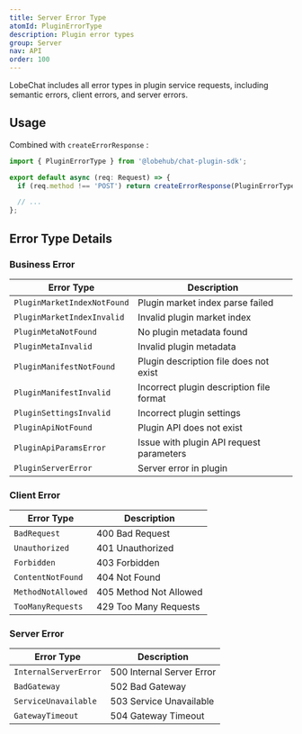 ```yaml
---
title: Server Error Type
atomId: PluginErrorType
description: Plugin error types
group: Server
nav: API
order: 100
---
```


LobeChat includes all error types in plugin service requests, including semantic errors, client errors, and server errors.

## Usage

Combined with `createErrorResponse` :

```ts
import { PluginErrorType } from '@lobehub/chat-plugin-sdk';

export default async (req: Request) => {
  if (req.method !== 'POST') return createErrorResponse(PluginErrorType.MethodNotAllowed);

  // ...
};
```

## Error Type Details

### Business Error

| Error Type                  | Description                              |
| --------------------------- | ---------------------------------------- |
| `PluginMarketIndexNotFound` | Plugin market index parse failed         |
| `PluginMarketIndexInvalid`  | Invalid plugin market index              |
| `PluginMetaNotFound`        | No plugin metadata found                 |
| `PluginMetaInvalid`         | Invalid plugin metadata                  |
| `PluginManifestNotFound`    | Plugin description file does not exist   |
| `PluginManifestInvalid`     | Incorrect plugin description file format |
| `PluginSettingsInvalid`     | Incorrect plugin settings                |
| `PluginApiNotFound`         | Plugin API does not exist                |
| `PluginApiParamsError`      | Issue with plugin API request parameters |
| `PluginServerError`         | Server error in plugin                   |

### Client Error

| Error Type         | Description            |
| ------------------ | ---------------------- |
| `BadRequest`       | 400 Bad Request        |
| `Unauthorized`     | 401 Unauthorized       |
| `Forbidden`        | 403 Forbidden          |
| `ContentNotFound`  | 404 Not Found          |
| `MethodNotAllowed` | 405 Method Not Allowed |
| `TooManyRequests`  | 429 Too Many Requests  |

### Server Error

| Error Type            | Description               |
| --------------------- | ------------------------- |
| `InternalServerError` | 500 Internal Server Error |
| `BadGateway`          | 502 Bad Gateway           |
| `ServiceUnavailable`  | 503 Service Unavailable   |
| `GatewayTimeout`      | 504 Gateway Timeout       |
